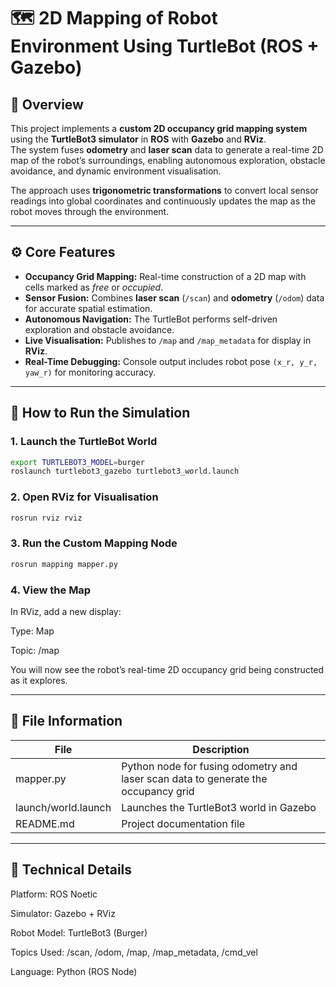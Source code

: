 # 🗺️ 2D Mapping of Robot Environment Using TurtleBot (ROS + Gazebo)

## 🧭 Overview
This project implements a **custom 2D occupancy grid mapping system** using the **TurtleBot3 simulator** in **ROS** with **Gazebo** and **RViz**.  
The system fuses **odometry** and **laser scan** data to generate a real-time 2D map of the robot’s surroundings, enabling autonomous exploration, obstacle avoidance, and dynamic environment visualisation.

The approach uses **trigonometric transformations** to convert local sensor readings into global coordinates and continuously updates the map as the robot moves through the environment.

---

## ⚙️ Core Features
- **Occupancy Grid Mapping:** Real-time construction of a 2D map with cells marked as *free* or *occupied*.  
- **Sensor Fusion:** Combines **laser scan** (`/scan`) and **odometry** (`/odom`) data for accurate spatial estimation.  
- **Autonomous Navigation:** The TurtleBot performs self-driven exploration and obstacle avoidance.  
- **Live Visualisation:** Publishes to `/map` and `/map_metadata` for display in **RViz**.  
- **Real-Time Debugging:** Console output includes robot pose `(x_r, y_r, yaw_r)` for monitoring accuracy.

---

## 🚀 How to Run the Simulation

### 1. Launch the TurtleBot World
```bash
export TURTLEBOT3_MODEL=burger
roslaunch turtlebot3_gazebo turtlebot3_world.launch
```

### 2. Open RViz for Visualisation
```bash
rosrun rviz rviz
```

### 3. Run the Custom Mapping Node
```bash
rosrun mapping mapper.py
```
### 4. View the Map

In RViz, add a new display:

Type: Map

Topic: /map

You will now see the robot’s real-time 2D occupancy grid being constructed as it explores.

---

## 📁 File Information
| File	| Description |
|-------|-------------|
|mapper.py |	Python node for fusing odometry and laser scan data to generate the occupancy grid |
|launch/world.launch | Launches the TurtleBot3 world in Gazebo |
|README.md |	Project documentation file |

---

## 🧩 Technical Details

Platform: ROS Noetic

Simulator: Gazebo + RViz

Robot Model: TurtleBot3 (Burger)

Topics Used: /scan, /odom, /map, /map_metadata, /cmd_vel

Language: Python (ROS Node)